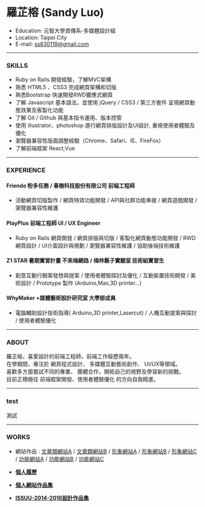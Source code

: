 # 羅芷榕 (Sandy Luo)
- Education: 元智大學資傳系-多媒體設計組
- Location: Taipei City
- E-mail: ss830119@gmail.com

<hr>

### SKILLS
- Ruby on Rails 開發經驗，了解MVC架構
- 熟悉 HTML5 、CSS3 完成網頁架構和切版
- 熟悉Bootstrap 快速開發RWD響應式網頁
- 了解 Javascript 基本語法，並使用 jQuery / CSS3 / 第三方套件 呈現網頁動態效果及客製化功能
- 了解 Git / Github 與基本指令運用、版本控管
- 使用 illustrator、photoshop 進行網頁排版設計及UI設計, 重視使用者體驗及優化
- 瀏覽器兼容性版面調整經驗（Chrome、Safari、IE、FireFox）
- 了解前端框架 React,Vue

<hr>

### EXPERIENCE

#### Friendo 粉多任務 / 春樹科技股份有限公司 前端工程師
-  活動網頁切版製作 / 網頁特效功能開發 / API與社群功能串接 / 網頁遊戲開發 / 瀏覽器兼容性維護 

#### PlayPlus 前端工程師 UI / UX Engineer
-  Ruby on Rails 網頁開發 / 網頁排版與切版 /  客製化網頁動態功能開發 /  RWD網頁設計 / UI介面設計與規劃
 / 瀏覽器兼容性維護 / 協助後端技術維護

#### Z1 STAR 暑期實習計畫 不來梅網路 / 梅林鬍子實驗室  技術組實習生
-  創意互動行銷案發想與提案  / 使用者體驗探討及優化 / 互動裝置技術開發 / 美術設計 /
Prototype 製作 (Arduino,Max,3D printer...)

#### WhyMaker +媒體藝術設計研究室  大學部成員
-  電腦輔助設計技術指導( Arduino,3D printer,Lasercut) / 人機互動提案與探討 / 使用者體驗優化

<hr>

### ABOUT
羅芷榕，喜愛設計的前端工程師，前端工作經歷兩年。<br>
在學期間，專注於 網頁程式設計、 多媒體互動藝術創作、 UI/UX等領域。<br>
喜歡多方面嘗試不同的專業、 團體合作，開拓自己的視野及學習新的挑戰。<br>
目前正積極往 前端框架開發、使用者體驗優化 的方向自我精進。

<hr>

### test
測試
<hr>

### WORKS
- 網站作品 : <a href="https://www.sigmu.tw/" target="_blank">文章類網站A</a> / <a href="https://www.wealth.com.tw/" target="_blank">文章類網站B</a> / <a href="http://hirata.com.tw/" target="_blank">形象網站A</a> / <a href="http://smarthome.myvita.com.tw/" target="_blank">形象網站B</a> / <a href="http://www.mini-storage.com.tw/" target="_blank">形象網站C</a> / <a href="https://www.wealthstore.com.tw/" target="_blank">功能網站A</a> / <a href="http://form.myvita.com.tw/home?survey_type=business" target="_blank">功能網站B</a> / <a href="https://cuotahouse.com/" target="_blank">功能網站C</a>

- <a href="http://sandyluodesign.com/resume-web.jpg" target="_blank"><B>個人履歷</B></a> <BR>
- <a href="http://sandyluodesign.com/sec_style.html" target="_blank"><B>個人網站作品集</B></a> <BR>

- <a href="https://issuu.com/sandylo0119/docs/profolio______" target="_blank"><B>ISSUU-2014-2016設計作品集</B></a> <BR>





